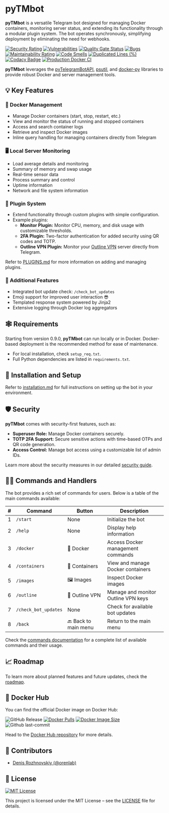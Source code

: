 # pyTMbot

**pyTMbot** is a versatile Telegram bot designed for managing Docker containers, monitoring server status, and extending
its functionality through a modular plugin system. The bot operates synchronously, simplifying deployment by eliminating
the need for webhooks.

[![Security Rating](https://sonarcloud.io/api/project_badges/measure?project=orenlab_pytmbot&metric=security_rating)](https://sonarcloud.io/summary/new_code?id=orenlab_pytmbot)
[![Vulnerabilities](https://sonarcloud.io/api/project_badges/measure?project=orenlab_pytmbot&metric=vulnerabilities)](https://sonarcloud.io/summary/new_code?id=orenlab_pytmbot)
[![Quality Gate Status](https://sonarcloud.io/api/project_badges/measure?project=orenlab_pytmbot&metric=alert_status)](https://sonarcloud.io/summary/new_code?id=orenlab_pytmbot)
[![Bugs](https://sonarcloud.io/api/project_badges/measure?project=orenlab_pytmbot&metric=bugs)](https://sonarcloud.io/summary/new_code?id=orenlab_pytmbot)
[![Maintainability Rating](https://sonarcloud.io/api/project_badges/measure?project=orenlab_pytmbot&metric=sqale_rating)](https://sonarcloud.io/summary/new_code?id=orenlab_pytmbot)
[![Code Smells](https://sonarcloud.io/api/project_badges/measure?project=orenlab_pytmbot&metric=code_smells)](https://sonarcloud.io/summary/new_code?id=orenlab_pytmbot)
[![Duplicated Lines (%)](https://sonarcloud.io/api/project_badges/measure?project=orenlab_pytmbot&metric=duplicated_lines_density)](https://sonarcloud.io/summary/new_code?id=orenlab_pytmbot)
[![Codacy Badge](https://app.codacy.com/project/badge/Grade/abe0314bb5c24cfda8db9c0a293d17c0)](https://app.codacy.com/gh/orenlab/pytmbot/dashboard?utm_source=gh&utm_medium=referral&utm_content=&utm_campaign=Badge_grade)
[![Production Docker CI](https://github.com/orenlab/pytmbot/actions/workflows/prod-docker-ci.yml/badge.svg)](https://github.com/orenlab/pytmbot/actions/workflows/prod-docker-ci.yml)

**pyTMbot** leverages
the [pyTelegramBotAPI](https://github.com/eternnoir/pyTelegramBotAPI), [psutil](https://github.com/giampaolo/psutil),
and [docker-py](https://github.com/docker/docker-py) libraries to provide robust Docker and server management tools.

## 💡 Key Features

### 🐳 Docker Management

- Manage Docker containers (start, stop, restart, etc.)
- View and monitor the status of running and stopped containers
- Access and search container logs
- Retrieve and inspect Docker images
- Inline query handling for managing containers directly from Telegram

### 🖥️ Local Server Monitoring

- Load average details and monitoring
- Summary of memory and swap usage
- Real-time sensor data
- Process summary and control
- Uptime information
- Network and file system information

### 🔌 Plugin System

- Extend functionality through custom plugins with simple configuration.
- Example plugins:
    - **Monitor Plugin:** Monitor CPU, memory, and disk usage with customizable thresholds.
    - **2FA Plugin:** Two-factor authentication for added security using QR codes and TOTP.
    - **Outline VPN Plugin:** Monitor your [Outline VPN](https://getoutline.org/) server directly from
      Telegram.

Refer to [PLUGINS.md](docs/plugins) for more information on adding and managing plugins.

### 🔖 Additional Features

- Integrated bot update check: `/check_bot_updates`
- Emoji support for improved user interaction 😎
- Templated response system powered by Jinja2
- Extensive logging through Docker log aggregators

## 🕸 Requirements

Starting from version 0.9.0, **pyTMbot** can run locally or in Docker. Docker-based deployment is the recommended method
for ease of maintenance.

- For local installation, check `setup_req.txt`.
- Full Python dependencies are listed in `requirements.txt`.

## 🔌 Installation and Setup

Refer to [installation.md](docs/installation.md) for full instructions on setting up the bot in your environment.

## 🛡 Security

**pyTMbot** comes with security-first features, such as:

- **Superuser Role:** Manage Docker containers securely.
- **TOTP 2FA Support:** Secure sensitive actions with time-based OTPs and QR code generation.
- **Access Control:** Manage bot access using a customizable list of admin IDs.

Learn more about the security measures in our detailed [security guide](docs/security.md).

## 🧑‍💻 Commands and Handlers

The bot provides a rich set of commands for users. Below is a table of the main commands available:

| # | Command              | Button               | Description                         |
|---|----------------------|----------------------|-------------------------------------|
| 1 | `/start`             | None                 | Initialize the bot                  |
| 2 | `/help`              | None                 | Display help information            |
| 3 | `/docker`            | 🐳 Docker            | Access Docker management commands   |
| 4 | `/containers`        | 🧰 Containers        | View and manage Docker containers   |
| 5 | `/images`            | 🖼️ Images           | Inspect Docker images               |
| 6 | `/outline`           | 🔑 Outline VPN       | Manage and monitor Outline VPN keys |
| 7 | `/check_bot_updates` | None                 | Check for available bot updates     |
| 8 | `/back`              | 🔙 Back to main menu | Return to the main menu             |

Check the [commands documentation](docs/commands.md) for a complete list of available commands and their usage.

## 📈 Roadmap

To learn more about planned features and future updates, check the [roadmap](docs/roadmap.md).

## 🐋 Docker Hub

You can find the official Docker image on Docker Hub:

![GitHub Release](https://img.shields.io/github/v/release/orenlab/pytmbot)
[![Docker Pulls](https://badgen.net/docker/pulls/orenlab/pytmbot?icon=docker&label=pulls)](https://hub.docker.com/r/orenlab/pytmbot/)
[![Docker Image Size](https://badgen.net/docker/size/orenlab/pytmbot?icon=docker&label=image%20size)](https://hub.docker.com/r/orenlab/pytmbot/)
![Github last-commit](https://img.shields.io/github/last-commit/orenlab/pytmbot)

Head to the [Docker Hub repository](https://hub.docker.com/r/orenlab/pytmbot) for more details.

## 🧬 Contributors

- [Denis Rozhnovskiy (@orenlab)](https://github.com/orenlab)

## 📜 License

[![MIT License](https://img.shields.io/badge/License-MIT-green.svg)](https://choosealicense.com/licenses/mit/)

This project is licensed under the MIT License – see the [LICENSE](LICENSE) file for details.
